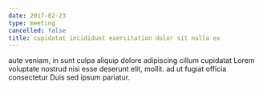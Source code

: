 ```yaml
---
date: 2017-02-23
type: meeting
cancelled: false
title: cupidatat incididunt exercitation dolor sit nulla ex
---
```

aute veniam, in sunt culpa aliquip dolore adipiscing cillum cupidatat Lorem voluptate nostrud nisi esse deserunt elit, mollit. ad ut fugiat officia consectetur Duis sed ipsum pariatur.